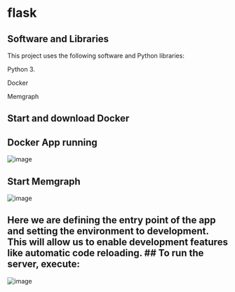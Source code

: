 # flask

## Software and Libraries

This project uses the following software and Python libraries:

Python 3.

Docker

Memgraph


## Start and download Docker

## Docker App running

![image](https://user-images.githubusercontent.com/35726074/143864945-2eb3a7a3-5dab-405e-ad09-7f40a013fa44.png)



## Start Memgraph

![image](https://user-images.githubusercontent.com/35726074/143864529-9d57aba5-621f-419d-968b-661a147d120f.png)

##  Here we are defining  the entry point of the app and setting  the environment to development. This will allow us to enable development features like automatic code reloading. ## To run the server, execute:

![image](https://user-images.githubusercontent.com/35726074/143888132-650a4132-6f66-4fc2-ad8a-c4c486581876.png)




